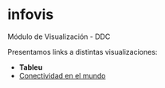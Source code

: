 # infovis
Módulo de Visualización - DDC

Presentamos links a distintas visualizaciones:
* **Tableu**
*   [Conectividad en el mundo](https://juanignaciosolis.github.io/infovis/tableu_1.html)
